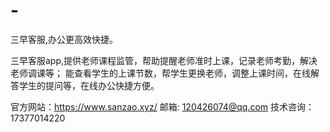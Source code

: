 # -
三早客服,办公更高效快捷。

三早客服app,提供老师课程监管，帮助提醒老师准时上课，记录老师考勤，解决老师调课等；
能查看学生的上课节数，帮学生更换老师，调整上课时间，在线解答学生的提问等，在线办公快捷方便。


官方网站：https://www.sanzao.xyz/
邮箱:    120426074@qq.com
技术咨询：17377014220

